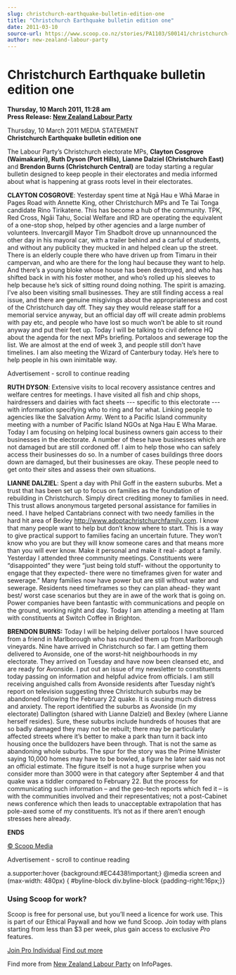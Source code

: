 ```yaml
---
slug: christchurch-earthquake-bulletin-edition-one
title: "Christchurch Earthquake bulletin edition one"
date: 2011-03-10
source-url: https://www.scoop.co.nz/stories/PA1103/S00141/christchurch-earthquake-bulletin-edition-one.htm
author: new-zealand-labour-party
---
```

Christchurch Earthquake bulletin edition one
============================================

**Thursday, 10 March 2011, 11:28 am**  
**Press Release: [New Zealand Labour Party](https://info.scoop.co.nz/New_Zealand_Labour_Party)**

Thursday, 10 March 2011 MEDIA STATEMENT  
**Christchurch Earthquake bulletin edition one**

The Labour Party’s Christchurch electorate MPs, **Clayton Cosgrove (Waimakariri), Ruth Dyson (Port Hills), Lianne Dalziel (Christchurch East)** and **Brendon Burns (Christchurch Central)** are today starting a regular bulletin designed to keep people in their electorates and media informed about what is happening at grass roots level in their electorates.

**CLAYTON COSGROVE**: Yesterday spent time at Ngā Hau e Whā Marae in Pages Road with Annette King, other Christchurch MPs and Te Tai Tonga candidate Rino Tirikatene. This has become a hub of the community. TPK, Red Cross, Ngāi Tahu, Social Welfare and IRD are operating the equivalent of a one-stop shop, helped by other agencies and a large number of volunteers. Invercargill Mayor Tim Shadbolt drove up unnannounced the other day in his mayoral car, with a trailer behind and a carful of students, and without any publicity they mucked in and helped clean up the street. There is an elderly couple there who have driven up from Timaru in their campervan, and who are there for the long haul because they want to help. And there’s a young bloke whose house has been destroyed, and who has shifted back in with his foster mother, and who’s rolled up his sleeves to help because he’s sick of sitting round doing nothing. The spirit is amazing. I’ve also been visiting small businesses. They are still finding access a real issue, and there are genuine misgivings about the appropriateness and cost of the Christchurch day off. They say they would release staff for a memorial service anyway, but an official day off will create admin problems with pay etc, and people who have lost so much won’t be able to sit round anyway and put their feet up. Today I will be talking to civil defence HQ about the agenda for the next MPs briefing. Portaloos and sewerage top the list. We are almost at the end of week 3, and people still don’t have timelines. I am also meeting the Wizard of Canterbury today. He’s here to help people in his own inimitable way.

Advertisement - scroll to continue reading





**RUTH DYSON**: Extensive visits to local recovery assistance centres and welfare centres for meetings. I have visited all fish and chip shops, hairdressers and dairies with fact sheets --- specific to this electorate --- with information specifying who to ring and for what. Linking people to agencies like the Salvation Army. Went to a Pacific Island community meeting with a number of Pacific Island NGOs at Nga Hau E Wha Marae. Today I am focusing on helping local business owners gain access to their businesses in the electorate. A number of these have businesses which are not damaged but are still cordoned off. I aim to help those who can safely access their businesses do so. In a number of cases buildings three doors down are damaged, but their businesses are okay. These people need to get onto their sites and assess their own situations.

**LIANNE DALZIEL**: Spent a day with Phil Goff in the eastern suburbs. Met a trust that has been set up to focus on families as the foundation of rebuilding in Christchurch. Simply direct crediting money to families in need. This trust allows anonymous targeted personal assistance for families in need. I have helped Cantabrians connect with two needy families in the hard hit area of Bexley http://www.adoptachristchurchfamily.com. I know that many people want to help but don’t know where to start. This is a way to give practical support to families facing an uncertain future. They won’t know who you are but they will know someone cares and that means more than you will ever know. Make it personal and make it real- adopt a family. Yesterday I attended three community meetings. Constituents were “disappointed” they were “just being told stuff- without the opportunity to engage that they expected- there were no timeframes given for water and sewerage.” Many families now have power but are still without water and sewerage. Residents need timeframes so they can plan ahead- they want best/ worst case scenarios but they are in awe of the work that is going on. Power companies have been fantastic with communications and people on the ground, working night and day. Today I am attending a meeting at 11am with constituents at Switch Coffee in Brighton.

**BRENDON BURNS:** Today I will be helping deliver portaloos I have sourced from a friend in Marlborough who has rounded them up from Marlborough vineyards. Nine have arrived in Christchurch so far. I am getting them delivered to Avonside, one of the worst-hit neighbourhoods in my electorate. They arrived on Tuesday and have now been cleansed etc, and are ready for Avonside. I put out an issue of my newsletter to constituents today passing on information and helpful advice from officials. I am still receiving anguished calls from Avonside residents after Tuesday night’s report on television suggesting three Christchurch suburbs may be abandoned following the February 22 quake. It is causing much distress and anxiety. The report identified the suburbs as Avonside (in my electorate) Dallington (shared with Lianne Dalziel) and Bexley (where Lianne herself resides). Sure, these suburbs include hundreds of houses that are so badly damaged they may not be rebuilt; there may be particularly affected streets where it’s better to make a park than turn it back into housing once the bulldozers have been through. That is not the same as abandoning whole suburbs. The spur for the story was the Prime Minister saying 10,000 homes may have to be bowled, a figure he later said was not an official estimate. The figure itself is not a huge surprise when you consider more than 3000 were in that category after September 4 and that quake was a tiddler compared to February 22. But the process for communicating such information – and the geo-tech reports which fed it – is with the communities involved and their representatives; not a post-Cabinet news conference which then leads to unacceptable extrapolation that has pole-axed some of my constituents. It’s not as if there aren’t enough stresses here already.

**ENDS**

[© Scoop Media](http://www.scoop.co.nz/about/terms.html)  

Advertisement - scroll to continue reading



a.supporter:hover {background:#EC4438!important;} @media screen and (max-width: 480px) { #byline-block div.byline-block {padding-right:16px;}}

### Using Scoop for work?

Scoop is free for personal use, but you’ll need a licence for work use. This is part of our Ethical Paywall and how we fund Scoop. Join today with plans starting from less than $3 per week, plus gain access to exclusive _Pro_ features.  
  
[Join Pro Individual](https://pro.scoop.co.nz/Individual/?from=ProIn24) [Find out more](https://pro.scoop.co.nz/using-scoop-for-work/?from=ProIn24)

Find more from [New Zealand Labour Party](https://info.scoop.co.nz/New_Zealand_Labour_Party) on InfoPages.